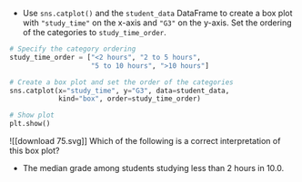 - Use `sns.catplot()` and the `student_data` DataFrame to create a box plot with `"study_time"` on the x-axis and `"G3"` on the y-axis. Set the ordering of the categories to `study_time_order`.
```Python
# Specify the category ordering
study_time_order = ["<2 hours", "2 to 5 hours", 
                    "5 to 10 hours", ">10 hours"]

# Create a box plot and set the order of the categories
sns.catplot(x="study_time", y="G3", data=student_data, 
			kind="box", order=study_time_order)

# Show plot
plt.show()
```
![[download 75.svg]]
Which of the following is a correct interpretation of this box plot?
- The median grade among students studying less than 2 hours in 10.0.